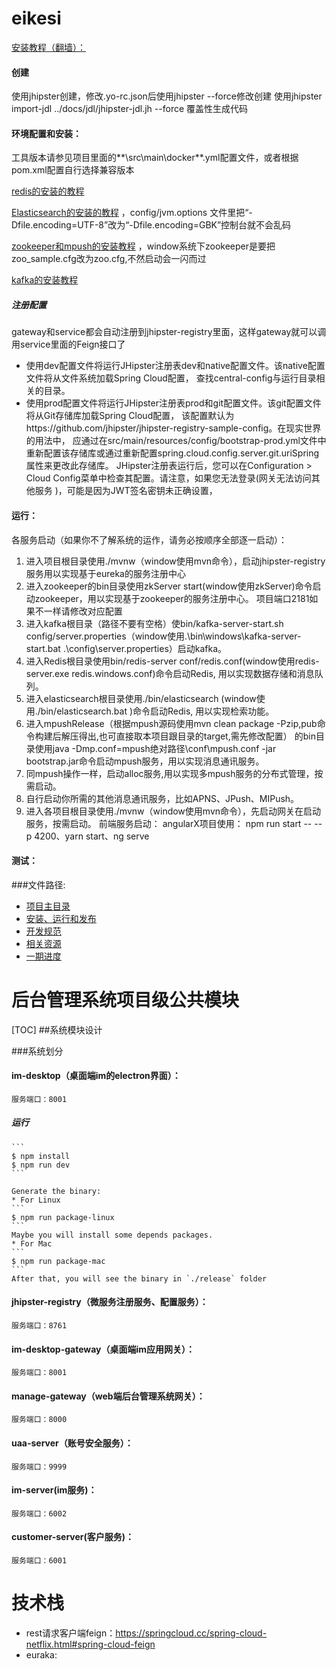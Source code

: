 
# eikesi
[安装教程（翻墙）：](http://www.jhipster.tech/)
#### 创建
使用jhipster创建，修改.yo-rc.json后使用jhipster --force修改创建
使用jhipster import-jdl ../docs/jdl/jhipster-jdl.jh --force 覆盖性生成代码

#### 环境配置和安装：
工具版本请参见项目里面的**\src\main\docker\**.yml配置文件，或者根据pom.xml配置自行选择兼容版本

[redis的安装的教程](http://www.runoob.com/redis/redis-install.html)

[Elasticsearch的安装的教程](https://blog.csdn.net/weidong22/article/details/79062851)
，config/jvm.options 文件里把“-Dfile.encoding=UTF-8”改为“-Dfile.encoding=GBK”控制台就不会乱码

[zookeeper和mpush的安装教程](https://github.com/mywiki/mpush-doc/blob/master/3%E5%AE%89%E8%A3%85zookeeper.md)
，window系统下zookeeper是要把zoo_sample.cfg改为zoo.cfg,不然启动会一闪而过

[kafka的安装教程](https://blog.csdn.net/tianmanchn/article/details/78943147)
##### 注册配置
gateway和service都会自动注册到jhipster-registry里面，这样gateway就可以调用service里面的Feign接口了
- 使用dev配置文件将运行JHipster注册表dev和native配置文件。该native配置文件将从文件系统加载Spring Cloud配置，
查找central-config与运行目录相关的目录。
- 使用prod配置文件将运行JHipster注册表prod和git配置文件。该git配置文件将从Git存储库加载Spring Cloud配置，
该配置默认为https://github.com/jhipster/jhipster-registry-sample-config。在现实世界的用法中，
应通过在src/main/resources/config/bootstrap-prod.yml文件中重新配置该存储库或通过重新配置spring.cloud.config.server.git.uriSpring
属性来更改此存储库。
JHipster注册表运行后，您可以在Configuration > Cloud Config菜单中检查其配置。请注意，如果您无法登录(网关无法访问其他服务 )，可能是因为JWT签名密钥未正确设置，

#### 运行：
各服务启动（如果你不了解系统的运作，请务必按顺序全部逐一启动）：
1. 进入项目根目录使用./mvnw（window使用mvn命令），启动jhipster-registry服务用以实现基于eureka的服务注册中心
1. 进入zookeeper的bin目录使用zkServer start(window使用zkServer)命令启动zookeeper，用以实现基于zookeeper的服务注册中心。
项目端口2181如果不一样请修改对应配置
1. 进入kafka根目录（路径不要有空格）使bin/kafka-server-start.sh config/server.properties（window使用.\bin\windows\kafka-server-start.bat .\config\server.properties）启动kafka。
1. 进入Redis根目录使用bin/redis-server conf/redis.conf(window使用redis-server.exe redis.windows.conf)命令启动Redis,
用以实现数据存储和消息队列。
1. 进入elasticsearch根目录使用./bin/elasticsearch (window使用./bin/elasticsearch.bat )命令启动Redis,
用以实现检索功能。
1. 进入mpushRelease（根据mpush源码使用mvn clean package -Pzip,pub命令构建后解压得出,也可直接取本项目跟目录的target,需先修改配置）
的bin目录使用java -Dmp.conf=mpush绝对路径\conf\mpush.conf -jar bootstrap.jar命令启动mpush服务，用以实现消息通讯服务。
1. 同mpush操作一样，启动alloc服务,用以实现多mpush服务的分布式管理，按需启动。
1. 自行启动你所需的其他消息通讯服务，比如APNS、JPush、MIPush。
1. 进入各项目根目录使用./mvnw（window使用mvn命令），先启动网关在启动服务，按需启动。
前端服务启动：
    angularX项目使用：
        npm run start -- --p 4200、yarn start、ng serve
#### 测试：

###文件路径:
 - [项目主目录](  ../../README.md)
 - [安装、运行和发布](docs/Setup.md)
 - [开发规范](docs/Style.md)
 - [相关资源](docs/Resource.md)
 - [一期进度](docs/Schedule1.md)
 

后台管理系统项目级公共模块
======
[TOC]
##系统模块设计

###系统划分

#### im-desktop（桌面端im的electron界面）：
    服务端口：8001
##### 运行
    ```
    $ npm install
    $ npm run dev
    ```
    
    Generate the binary:
    * For Linux
    ```
    $ npm run package-linux
    ```
    Maybe you will install some depends packages.
    * For Mac
    ```
    $ npm run package-mac
    ```
    After that, you will see the binary in `./release` folder

#### jhipster-registry（微服务注册服务、配置服务）：
    服务端口：8761
#### im-desktop-gateway（桌面端im应用网关）：
    服务端口：8001
#### manage-gateway（web端后台管理系统网关）：
    服务端口：8000
#### uaa-server（账号安全服务）：
    服务端口：9999
#### im-server(im服务)：
    服务端口：6002
#### customer-server(客户服务)：
    服务端口：6001
    
技术栈
======
- rest请求客户端feign：https://springcloud.cc/spring-cloud-netflix.html#spring-cloud-feign
- euraka: